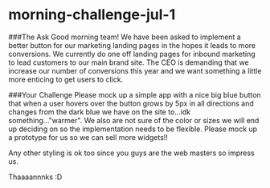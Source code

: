 # morning-challenge-jul-1

###The Ask
Good morning team! We have been asked to implement a better button for our marketing landing pages in the hopes it leads to more conversions. We currently do one off landing pages for inbound marketing to lead customers to our main brand site. The CEO is demanding that we increase our number of conversions this year and we want something a little more enticing to get users to click.

###Your Challenge
Please mock up a simple app with a nice big blue button that when a user hovers over the button grows by 5px in all directions and changes from the dark blue we have on the site to...idk something..."warmer". We also are not sure of the color or sizes we will end up deciding on so the implementation needs to be flexible. Please mock up a prototype for us so we can sell more widgets!!

Any other styling is ok too since you guys are the web masters so impress us.

Thaaaannnks :D
